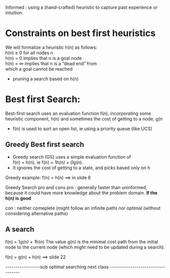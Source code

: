 Informed : using a (hand-crafted) heuristic to capture past experience or intuition.


# Constraints on best first heuristics
We will formalize a heuristic h(n) as follows:  
h(n) ≥ 0 for all nodes n  
h(n) = 0 implies that n is a goal node  
h(n) = ∞ implies that n is a “dead end” from  
which a goal cannot be reached
- pruning a search based on h(n)

# Best first Search:
Best-first search uses an evaluation function f(n), incorporating some heuristic component, h(n) and sometimes the cost of getting to a node, g(n
- f(n) is used to sort an open list, ie using a priority queue (like UCS)

## Greedy Best first search
- Greedy search (GS) uses a simple evaluation function of  
f(n) = h(n), ie f(n) = 1*h(n) + 0*g(n).
- It ignores the cost of getting to a state, and picks based only on h


Greedy example: 
f(n) = h(n) ==> in slide 8 

Greedy Search pro and cons 
pro : generally faster than uninformed, because it could have more knowledge about the problem domain. __If the h(n) is good__

con : neither comeplete (might follow an infinite path) nor optimal (without considering alternative paths)


## A search
f(n) = 1*g(n) + 1*h(n)
The value g(n) is the minimal cost path from the initial node to the current node (which might need to be updated during a search).

f(n) = g(n) + h(n) ==> slide 22 



-----------------sub optimal searching next class ----------------------------------
